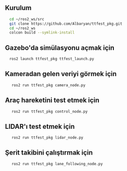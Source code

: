 
## Kurulum
```bash
  cd ~/ros2_ws/src
  git clone https://github.com/Albaryan/ttfest_pkg.git
  cd ~/ros2_ws
  colcon build --symlink-install
```

## Gazebo'da simülasyonu açmak için
```bash
  ros2 launch ttfest_pkg ttfest_launch.py
```

## Kameradan gelen veriyi görmek için
```bash
   ros2 run ttfest_pkg camera_node.py
```

## Araç hareketini test etmek için
```bash
   ros2 run ttfest_pkg control_node.py
```

## LIDAR'ı test etmek için
```bash
   ros2 run ttfest_pkg lidar_node.py
```

## Şerit takibini çalıştırmak için
```bash
   ros2 run ttfest_pkg lane_following_node.py
```
